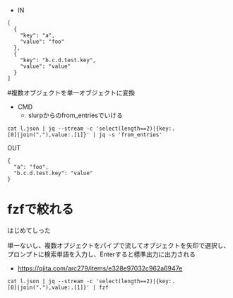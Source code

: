 
- IN
```
[
  {
    "key": "a",
    "value": "foo"
  },
  {
    "key": "b.c.d.test.key",
    "value": "value"
  }
]
```

#複数オブジェクトを単一オブジェクトに変換

- CMD
  - slurpからのfrom_entriesでいける
```
cat l.json | jq --stream -c 'select(length==2)|{key:.[0]|join("."),value:.[1]}' | jq -s 'from_entries'
```
OUT
```
{
  "a": "foo",
  "b.c.d.test.key": "value"
}
```


# fzfで絞れる

はじめてしった


単一ないし、複数オブジェクトをパイプで流してオブジェクトを矢印で選択し、プロンプトに検索単語を入力し、Enterすると標準出力に出力される

- https://qiita.com/arc279/items/e328e97032c962a6947e

```
cat l.json | jq --stream -c 'select(length==2)|{key:.[0]|join("."),value:.[1]}' | fzf
```
